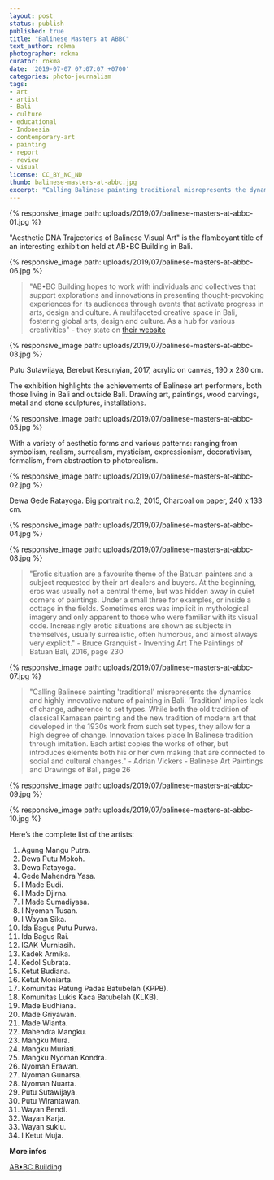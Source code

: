 ```yaml
---
layout: post
status: publish
published: true
title: "Balinese Masters at ABBC"
text_author: rokma
photographer: rokma
curator: rokma
date: '2019-07-07 07:07:07 +0700'
categories: photo-journalism
tags:
- art   
- artist
- Bali
- culture
- educational
- Indonesia
- contemporary-art
- painting
- report
- review
- visual
license: CC_BY_NC_ND
thumb: balinese-masters-at-abbc.jpg
excerpt: "Calling Balinese painting traditional misrepresents the dynamics and highly innovative nature of painting in Bali. Tradition implies lack of change, adherence to set types. While both the old tradition of classical Kamasan painting and the new tradition of modern art that developed in the 1930s work from such set types, they allow for a high degree of change."
---
```

{% responsive_image path: uploads/2019/07/balinese-masters-at-abbc-01.jpg %}

"Aesthetic DNA Trajectories of Balinese Visual Art" is the flamboyant title of an interesting exhibition held at AB•BC Building in Bali.

{% responsive_image path: uploads/2019/07/balinese-masters-at-abbc-06.jpg %}


>"AB•BC Building hopes to work with individuals and collectives that support explorations and innovations in presenting thought-provoking experiences for its audiences through events that activate progress in arts, design and culture. A multifaceted creative space in Bali, fostering global arts, design and culture. As a hub for various creativities" - they state on [their website](http://abbcbuilding.com)


{% responsive_image path: uploads/2019/07/balinese-masters-at-abbc-03.jpg %}

Putu Sutawijaya, Berebut Kesunyian, 2017, acrylic on canvas, 190 x 280 cm.

The exhibition highlights the achievements of Balinese art performers, both those living in Bali and outside Bali. Drawing art, paintings, wood carvings, metal and stone sculptures, installations.

{% responsive_image path: uploads/2019/07/balinese-masters-at-abbc-05.jpg %}


With a variety of aesthetic forms and various patterns: ranging from symbolism, realism, surrealism, mysticism, expressionism, decorativism, formalism, from abstraction to photorealism.




{% responsive_image path: uploads/2019/07/balinese-masters-at-abbc-02.jpg %}

Dewa Gede Ratayoga. Big portrait no.2, 2015, Charcoal on paper, 240 x 133 cm.

{% responsive_image path: uploads/2019/07/balinese-masters-at-abbc-04.jpg %}


{% responsive_image path: uploads/2019/07/balinese-masters-at-abbc-08.jpg %}


>"Erotic situation are a favourite theme of the Batuan painters and a subject
requested by their art dealers and buyers. At the beginning, eros was usually not a central theme, but was hidden away in quiet corners of paintings. Under a small three for examples, or inside a cottage in the fields. Sometimes eros was implicit in mythological imagery and only apparent to those who were familiar with its visual code. Increasingly erotic situations are shown as subjects in themselves, usually surrealistic, often humorous, and almost always very explicit." - Bruce Granquist - Inventing Art The Paintings of Batuan Bali, 2016, page 230


{% responsive_image path: uploads/2019/07/balinese-masters-at-abbc-07.jpg %}


>"Calling Balinese painting 'traditional' misrepresents the dynamics and highly innovative nature of painting in Bali. 'Tradition' implies lack of change, adherence to set types. While both the old tradition of classical Kamasan painting and the new tradition of modern art that developed in the 1930s work from such set types, they allow for a high degree of change. Innovation takes place In Balinese tradition through imitation. Each artist copies the works of other, but introduces elements both his or her own making that are
connected to social and cultural changes." - Adrian Vickers - Balinese Art Paintings and Drawings of Bali, page 26




{% responsive_image path: uploads/2019/07/balinese-masters-at-abbc-09.jpg %}

{% responsive_image path: uploads/2019/07/balinese-masters-at-abbc-10.jpg %}

Here’s the complete list of the artists:

1. Agung Mangu Putra.
2. Dewa Putu Mokoh.
3. Dewa Ratayoga.
4. Gede Mahendra Yasa.
5. I Made Budi.
6. I Made Djirna.
7. I Made Sumadiyasa.
8. I Nyoman Tusan.
9. I Wayan Sika.
10. Ida Bagus Putu Purwa.
11. Ida Bagus Rai.
12. IGAK Murniasih.
13. Kadek Armika.
14. Kedol Subrata.
15. Ketut Budiana.
16. Ketut Moniarta.
17. Komunitas Patung Padas Batubelah (KPPB).
18. Komunitas Lukis Kaca Batubelah (KLKB).
19. Made Budhiana.
20. Made Griyawan.
21. Made Wianta.
22. Mahendra Mangku.
23. Mangku Mura.
24. Mangku Muriati.
25. Mangku Nyoman Kondra.
26. Nyoman Erawan.
27. Nyoman Gunarsa.
28. Nyoman Nuarta.
29. Putu Sutawijaya.
30. Putu Wirantawan.
31. Wayan Bendi.
32. Wayan Karja.
33. Wayan suklu.
34. I Ketut Muja.

**More infos**

[AB•BC Building](http://abbcbuilding.com)
